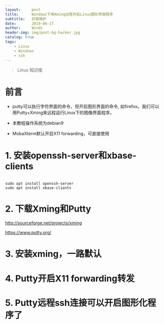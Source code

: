 ```yaml
---
layout:     post
title:      Windows下用Xming远程开启Linux图形界面程序
subtitle:   日常维护
date:       2019-06-17
author:     Winds
header-img: img/post-bg-hacker.jpg
catalog: true
tags:
    - Linux
    - Windows
    - ssh
---
```


>Linux 知识库

# 前言

* putty可以执行字符界面的命令，但开启图形界面的命令, 如firefox。我们可以用Putty+Xming来远程运行Linux下的图像界面程序。

* 本教程操作系统为debian9

* MobaXterm默认开启X11 forwarding，可直接使用

# 1. 安装openssh-server和xbase-clients

```shell

sudo apt install openssh-server
sudo apt install xbase-clients

```

# 2. 下载Xming和Putty

http://sourceforge.net/projects/xming

https://www.putty.org/

# 3. 安装xming，一路默认

# 4. Putty开启X11 forwarding转发

# 5. Putty远程ssh连接可以开启图形化程序了